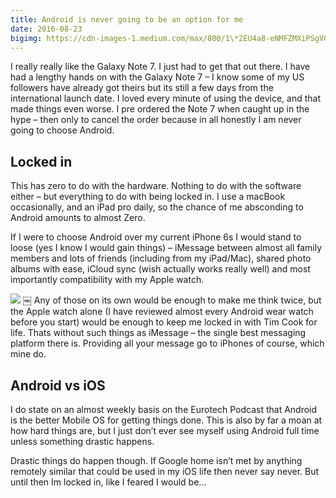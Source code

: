 ```yaml
---
title: Android is never going to be an option for me
date: 2016-08-23
bigimg: https://cdn-images-1.medium.com/max/800/1\*2EU4a8-eNMFZMXiPSgV0-A.jpeg
---
```

I really really like the Galaxy Note 7. I just had to get that out there.
I have had a lengthy hands on with the Galaxy Note 7 – I know some of my US followers have already got theirs but its still a few days from the international launch date. I loved every minute of using the device, and that made things even worse. I pre ordered the Note 7 when caught up in the hype – then only to cancel the order because in all honestly I am never going to choose Android.

## Locked in
This has zero to do with the hardware. Nothing to do with the software either – but everything to do with being locked in. I use a macBook occasionally, and an iPad pro daily, so the chance of me absconding to Android amounts to almost Zero.

If I were to choose Android over my current iPhone 6s I would stand to loose (yes I know I would gain things) – iMessage between almost all family members and lots of friends (including from my iPad/Mac), shared photo albums with ease, iCloud sync (wish actually works really well) and most importantly compatibility with my Apple watch.

![][image-1]
￼
Any of those on its own would be enough to make me think twice, but the Apple watch alone (I have reviewed almost every Android wear watch before you start) would be enough to keep me locked in with Tim Cook for life. Thats without such things as iMessage – the single best messaging platform there is. Providing all your message go to iPhones of course, which mine do.

## Android vs iOS
I do state on an almost weekly basis on the Eurotech Podcast that Android is the better Mobile OS for getting things done. This is also by far a moan at how hard things are, but I just don’t ever see myself using Android full time unless something drastic happens.

Drastic things do happen though. If Google home isn’t met by anything remotely similar that could be used in my iOS life then never say never. But until then Im locked in, like I feared I would be…

[image-1]:	https://cdn-images-1.medium.com/max/800/1*iARUrRyUcZhePsS9KisNdw.jpeg